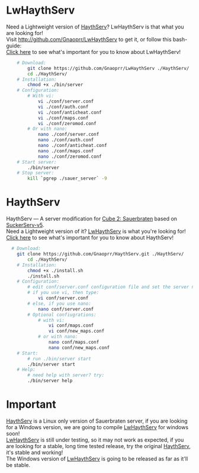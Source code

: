 LwHaythServ
========
Need a Lightweight version of <a href="#haythserv">HaythServ</a>? LwHaythServ is that what you are looking for!
<br />Visit <a href="http://github.com/Gnaoprr/LwHaythServ">http://github.com/Gnaoprr/LwHaythServ</a> to get it, or follow this bash-guide:
<br /><a href="#important">Click here</a> to see what's important for you to know about LwHaythServ!
```bash
	# Download:
		git clone https://github.com/Gnaoprr/LwHaythServ ./HaythServ/
		cd ./HaythServ/
	# Installation:
		chmod +x ./bin/server
	# Configuration:
		# With vi:
			vi ./conf/server.conf
			vi ./conf/auth.conf
			vi ./conf/anticheat.conf
			vi ./conf/maps.conf
			vi ./conf/zeromod.conf
		# Or with nano:
			nano ./conf/server.conf
			nano ./conf/auth.conf
			nano ./conf/anticheat.conf
			nano ./conf/maps.conf
			nano ./conf/zeromod.conf
	# Start server:
		./bin/server
	# Stop server:
		kill `pgrep ./sauer_server` -9
```
HaythServ
========
HaythServ — A server modification for <a href="http://sauerbraten.org">Cube 2: Sauerbraten</a> based on <a href="https://code.google.com/p/suckerserv/">SuckerServ-v5</a>.
<br />Need a Lightweight version of it? <a href="#lwhaythserv">LwHaythServ</a> is what you're looking for!
<br /><a href="#important">Click here</a> to see what's important for you to know about HaythServ!
```bash
  # Download:
  	git clone https://github.com/Gnaoprr/HaythServ.git ./HaythServ/
		cd ./HaythServ/
	# Installation:
		chmod +x ./install.sh
		./install.sh
	# Configuration:
		# edit conf/server.conf configuration file and set the server name, port, motd and others.
		# if you use vi, then type:
			vi conf/server.conf
		# else, if you use nano:
			nano conf/server.conf
		# Optional confiugrations:
			# with vi:
				vi conf/maps.conf
				vi conf/new_maps.conf
			# or with nano:
				nano conf/maps.conf
				nano conf/new_maps.conf
	# Start:
		# run ./bin/server start
		./bin/server start
	# Help:
		# need help with server? try:
		./bin/server help
```
Important
========
<a href="#haythserv">HaythServ</a> is a Linux only version of Sauerbraten server, if you are looking for a Windows version, we are going to compile <a href="#lwhaythserv">LwHaythServ</a> for windows soon!
<br /><a href="#lwhaythserv">LwHaythServ</a> is still under testing, so it may not work as expected, if you are looking for a stable, long time tested release, try the original <a href="#haythserv">HaythServ</a>, it's stable and working!
<br />The Windows version of <a href="#lwhaythserv">LwHaythServ</a> is going to be released as far as it'll be stable.

